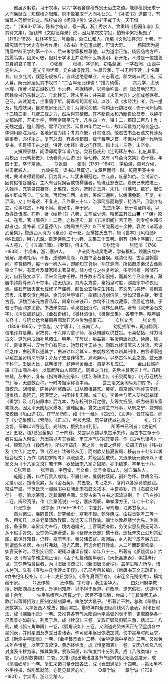 <!-- { "loadSidebar": true } -->
　　他居乡躬耕，习于农事，以为"学者舍稼穑外别无治生之道。能稼穑则无求于人而廉耻立；知稼穑之艰难，则不敢妄取于人而礼让兴。"《补农书》这部书，有海昌人范鲲曾刻之。陈梓做的《杨园小传》说这书"不戒于火，天下借之。"（1683-1759，陈梓字俯恭，号一斋，浙江秀水人。曾重辑《杨园年谱》及其诗文集），据钱林《文献征存录》说，因为某次文字狱，怕有牵累把板毁了（1762-1828，钱林字东生，号金粟，浙江仁和人。所编《文献征存录》十卷，于研究请代学术史有参考作用）。《农书》尚见遭此厄，可谓大奇。
　　杨园因为是清儒中辟王学的第一个人，后来朱学家极椎尊他，认为道学正统。杨园品格方严，践履笃实，固属可敬，但对于学术上并没有什么新发明、新开拓，不过是一位独善其身的君子罢了。
　　○张穆
　　张穆，字诵风，初名瀛暹，一字石洲，山西平定州人。
　　道光辛卯优贡，充白旗汉教习。生具异禀，于书无所不读，才名藉甚。应京兆试，误犯伤规被斥。自此遂绝意举业，专志著述。祁文端典试江苏，延入幕。阮元家居见其书叹曰："二百年无此作也！"推为硕儒。
　　其为学，尤长地理。所著《蒙古游牧记》十六卷，考据精确，以殚洽称最。而《延昌地形志》，因魏收书乃东魏之志，与北魏无，读未见书；并采辑《永乐大典》之能成卷帙者。己巳，典试湖南，坐事谪伊犁。将军松筠素相知，以涉，读《水经注》者，偶一援及，辄成歧误，自来志家无此荒谬；为博采旁稽，俾稍还元魏旧观；仅于司州恒朔十二镇三事，几费三载之力，然后得其梗概。其不断自太和乃断自延昌者，以魏孝文都洛阳，开拓土宇，至明帝熙平元年，凡州四十六，镇十二，郡国二百八十九；元魏之盛，迨此而极。熙平乃宣武、延昌四年后之一年，故以延昌为允综全盛也。体例用郦注为经，各地家言为纬；考其兴废，计其讹脱。他若古书金石遗文有涉及魏事者，亦详采之。复有总图，有各州郡图，载于每卷之首，不但为元魏一代地理专书，实足释千古之疑，供读《水经》者之门径焉。惜止成十三卷，未卒业。
　　又撰顾亭林、阎潜邱两家年谱八卷。灵石杨氏刻《连筠簃丛书》，礼庀其事，为校正《元朝秘史》、《长春真人西游记》等七种。又有《乌斋诗文集》若干卷。年四十五，卒于京师。
　　○张澍
　　张澍（1781--1847），字伯瀹，自号介侯，甘肃武威人。
　　九龄先母。读书过目辄记，文章巨丽倾一时。乾隆甲寅中乡榜，典试者得君惊叹，目为异人。年犹未弱冠也。性亢直，疾恶如仇。会试留京，因贫假馆谷自给，主人有召优娱客或夜樗蒲者，辄谯让怒去之。嘉庆己未成进士，入翰林，充实录馆纂修。比散馆，改外，选黔之玉屏。未几，引疾归。数岁，起任四川屏山等县。丁父优，再起为江西、永新，署临江通判，以缓漕免职。开复，补沪溪，又丁继母艰，不复出。凡作宰三十年，治事简易而聪察，持法严，且刚介特立，论事屹然，不唯不阿。道光中，卒于家。
　　先生所学，长于考证舆地，以及姓氏谱牒。在黔，著《续黔书》八卷，文笔或少逊，精核盖有过山■〈艹疆〉原书。在蜀，著《蜀典》十二卷，亦称翔实。其《五凉旧闻》若干卷，则专纪乡邦征献者也。复补辑《汉皇德传》、《魏周生烈子》以下关陇著述十余种，裒次《诸葛忠武全集》，暨选西人诗为《秦音》若干卷。至撰姓氏五书，辑《世本》《风俗通》《姓氏篇》，用力尤深。自定诗集二十六卷、文集三十五卷。别有《诗小序翼》、《三古人苑》，与《五凉旧闻》、《秦音》，俱未刊。
　　○张廷济
　　张廷济（1768--1838），字叔未，浙江嘉兴人。
　　少亲炙海盐吴懋政，学有根柢。领嘉庆戊午省解。屡踬礼闱，不售。遂结庐高隐，以图书金石自娱。建清仪阁，古香溢翰墨间。鉴赏精审，每一器一碑入手，即能知其真伪，别其源流。所拓商周秦汉古彝鼎铭文千种，有现今及藏家所未著录者。翁方纲与之往复考论，多所辨析。所储石刻，自石鼓文以下，至宋金元亦千种。并多数十百年旧拓，而其名今已全佚者。藏器中钟鼎尊彝六十馀事，绝无伪造。其周女方爵，秦始皇时度，则嘉宇中称仅见焉。藏石有唐天宝七载修子产庙碑、颜鲁公玄静先生残石、苏文忠马券碑、贾刻宣示表、宋覆刻淳化残帖、金元刻兰亭诸石，率精出近刻倍倍。馀如汉晋古砖，秦汉古瓦，汉魏至宋元古官私印，周秦以来钱币，亦均不让古收藏家。里居近竹林，于耆旧书画网罗尤备。书法米南宫，草隶独出冠时。诗林劲典核。著有《叔未金石文字》、《清仪阁题跋》、《金石奇缘》、《墨林清话》、《桂馨堂集》，各若干卷。晚年眉长径寸，与阮文达合摹肩寿图泐石艺林传为盛事云。
　　○张文虎
　　张文虎（1808-1885），字孟彪，又字啸山，江苏南汇人。
　　幼见插架书，辄自翻阅，信笔评其是非。家故贫，十六即为童子师，稍获脩脯以供甘旨。不喜帖括，肆力诗古文。道光丙戌始补邑诸生。明年，丁母忧，境益窘。客授南唐张氏。读惠、钱、江、戴诸家书，叹为学自有原本，驰骛枝叶无益也。则取九经汉唐宋人注流，若说经之作，由形声以通其字，由洲诂以会其义，由度数名物以辨其制作，由言语事迹以窥古圣贤精义所存；旁及子史是非得失，源流异同，以参古今风会之变。益无志于科举。壬辰大比，试卷墨汙，题诗号舍而出。自是不复应试。
　　金山钱熙祚辑《守山阁丛书》，以属武陵山人顾观光，顾推之自代。先后主其家三十年。凡所校雠，丛书外，复有《指海珠丛别录》，《续艺海珠尘》，《壬癸两集》，《小万卷楼丛书》等，无虚数百种。一时考据家称善本焉。
　　尝三诣文澜阁纵观四库书，手自校录。胡培翚、陈奂适同窝西湖，过从商榷甚欢。癸卯，自京师护熙祚丧南还，道维扬，遏阮元，阮深契之，书函往复无间。咸丰初，李善兰与英人艾约瑟辈译《重学》及《几何原本》后九本，为与校刊参订之役，艾等大折服，叹为彼国专家弗能及。因太平天国起义爆发，避难回里。曾文正聘主书局事，从皖之宁，暨刘毓崧校雠《船山遗书》。在宁局所刻，如《十一经》、《四史》、《文选》，皆其独任。而于《史记集解》、《索隐》、《正义》，考核尤深。历任督抚咸礼重之。
　　初，江宁克复，保举以训导选用。光绪初，援例加州判衔。
　　所著书已刊者：《史记札记》五卷，《舒艺室全集》二十四卷。又尝以汉魏以来古乐失传，而古书之存于今者只滋后人聚讼，乃因端以考其器数，审其声气以究其变异，作《古今乐律考》一书。顾观光作《段历考》，所以申郑氏一家之言；为证之经传，知郑氏误执《纬书》及《大传》之文，致《召诰》注破经从历；而刘歆又损夏皆周，移前五十七年以求密合经文；乃作《周初岁朔考》以疏通之，并经寇乱散佚。又选录唐元道州以下诸家文为《十八家文录》若干卷，欲破唐宋八家之固陋，亦未编定。卒年七十八。
　　○张燕昌
　　张燕昌，字苞堂，号文鱼，又号金粟山人，浙江海盐人。
　　乾隆丁酉，以优行贡入成均。不屑仕进，屏居村落间，孤介为怀。性嗜金石，尤爱小品。搜奇采癖，为《金石契》，共五卷。考证之外，复附以各家诗歌题跋。常往宁波，于范氏天一阁藏书中获睹北宋石鼓文拓本，手自摹勒，撰《石鼓文释存》一卷，验以篆籀，定其偏旁点画。又裒古来飞白书之源流派别，作《飞白抄》二卷。辨经笺纸，作《金粟笺说》一卷，嘉庆丙辰，举孝廉方正。年七十七卒。
　　○张宗泰
　　张宗泰（1750--1832），字登封，号筠岩，江苏甘泉人。
　　自为诸生，廉隅自饬，研究经史，寒暑不辍。乾隆庚戌，由拔贡朝考二等一名，用知县，以亲老呈请改教职，改选天长县教谕。训士以敦品绩学为先。治黉序，备乐舞，率皆实力奉行。境内遇偏灾，上官司委查验，务使实惠及民无苛滥，从不假手胥交。公馀仍笃志著述，纂《备修天长志》搞十卷。巡抚朱文正公知其勤属，欲保升知县，仍辞。嘉庆辛未，奉父讳去官。服阕后，乡人拟举应孝廉方正，则谓盛名难居，亦力辞弗就。道光乙酉，再选合肥县教谕。未二年而职事修举，一如官天长时。寻引疾归里，暇辄以诵读自娱，卒年八十三。所著有《质疑偶存》六卷，及《周官尔雅注疏正误》、《孟子七篇诸国年表》，《天长县志表》，俱锓梓行世。其馀卷轴最巨者，为《旧唐书疏证》、《新旧唐书合抄》。盖毕生精力所萃，惜未付刊。又有《春秋左氏传读本正误》，《乙部考目长编》，《新唐书天文志疏正》，《竹书纪年校补》，《二十二史日食征》，《唐冬夏两至考》，《宋辽金元朔闰考》，稿均藏于家。
　　○张作楠
　　张作楠，字丹邨，浙江金华人。
　　由处州府学教授，历阳湖县太仓州，升徐州知府。以不得于当道，将改简，遂乞假归。优游林下者十余年。
　　生平酷嗜西人历算之学，居官不事应酬，尝曰："与其浪费无益，敦若以薄俸招致工匠制仪器刻算书，俾绝学大昌乎。"所著若干种，总称《翠微山房数学》。大率皆西人成法，推而演之。量取坤舆全图经纬线列为全表，附诸日晷法，成《揣籥小录》一卷。又推算各节气太阳距地平高弧列表于前，更取直横各一尺表景亦如前法，列表于后，成《续录》三卷。又取正弧及斜弧三角，括以二十八例，成《弧三角举隅》一卷，《弧角设如》三卷。又测道光癸未天正冬至星度各中星列表，并附星图及岁差日差诸表，俾可逐年逐日依法加减，使中星与时刻互求，成《新测中星图表》一卷，《金华晷景表》二卷，《金华更漏中星表》三卷。又推癸未年各恒星，以至天汉起没、黄赤经纬度，成《恒星图表》一卷。又因八线及八线对度表十秒为率，嫌其繁重，爰取简便，以每度六十分列表，成《八线类编》三卷，《八线对数类编》二卷。又推北极出地诸度各节气逐时刻太阳高弧度分，成《高弧细草》一卷。复汇采诸书量仓田各法，成《仓田通法》十四卷。--虽太半不外乎抄撮，然削繁就简，亦足见其苦心矣。
　　○章学诚
　　章学诚（1738--1801），字实斋，浙江会稽人。

